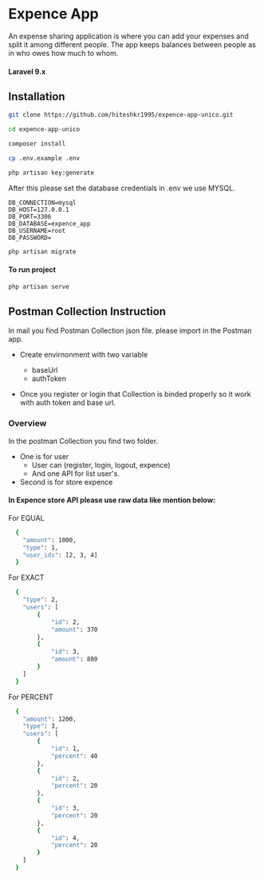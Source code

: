 
# Expence App

 An expense sharing application
is where you can add your expenses and split it among different people. The app keeps
balances between people as in who owes how much to whom.

#### Laravel 9.x

## Installation

```bash
git clone https://github.com/hiteshkr1995/expence-app-unico.git
```

```bash
cd expence-app-unico
```

```bash
composer install
```

```bash
cp .env.example .env
```

```bash
php artisan key:generate
```

After this please set the database credentials in .env we use MYSQL.
```
DB_CONNECTION=mysql
DB_HOST=127.0.0.1
DB_PORT=3306
DB_DATABASE=expence_app
DB_USERNAME=root
DB_PASSWORD=
```

```bash
php artisan migrate
```

#### To run project
```bash
php artisan serve
```
## Postman Collection Instruction

In mail you find Postman Collection json file. please import in the Postman app.

- Create envirnonment with two variable
    - baseUrl
    - authToken

- Once you register or login that Collection is binded properly so it work with auth token and base url.

### Overview
In the postman Collection you find two folder.
  -  One is for user
      -  User can (register, login, logout, expence)
      -  And one API for list user's.
  -  Second is for store expence

#### In Expence store API please use raw data like mention below:

For EQUAL
```bash
  {
    "amount": 1000,
    "type": 1,
    "user_ids": [2, 3, 4]
  }
```

For EXACT
```bash
  {
    "type": 2,
    "users": [
        {
            "id": 2,
            "amount": 370
        },
        {
            "id": 3,
            "amount": 880
        }
    ]
  }
```

For PERCENT
```bash
  {
    "amount": 1200,
    "type": 3,
    "users": [
        {
            "id": 1,
            "percent": 40
        },
        {
            "id": 2,
            "percent": 20
        },
        {
            "id": 3,
            "percent": 20
        },
        {
            "id": 4,
            "percent": 20
        }
    ]
  }
```

